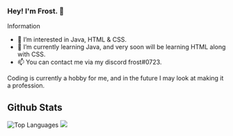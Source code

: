 ### Hey! I'm Frost. 👋

Information

- 👀 I’m interested in Java, HTML & CSS.
- 🌱 I’m currently learning Java, and very soon will be learning HTML along with CSS.
- 📫 You can contact me via my discord frost#0723.

Coding is currently a hobby for me, and in the future I may look at making it a profession.

## Github Stats
![Top Languages](https://github-readme-stats.vercel.app/api/top-langs/?username=frosxt&theme=dark&exclude_repo=milkyway.github.io,reddybot.github.io) ![](https://github-readme-stats.vercel.app/api?username=frosxt&show_icons=true&theme=dark)
